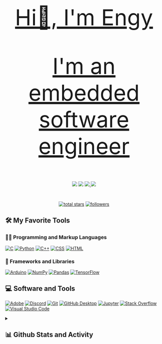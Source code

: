 <p align="center">
  <a href="https://github.com/En9yCS">
  <div align="center" style="font-size:70px">
  Hi👋, I'm Engy
  
  
  I'm an embedded software engineer
  </div>
</p>

<p align="center">
  <a href="https://github.com/En9yCS">
</p>

<p align="center">
  <!-- Typing SVG by En9yCS - https://github.com/En9yCS/readme-typing-svg -->
  <a href="https://github.com/En9yCS/readme-typing-svg">
</p>

<!-- Social icons section -->
<p align="center">
<a href="https://discord.gg/nV6ckPCp" target="_blank"><img src="https://img.shields.io/badge/Discord-0077B5?style=for-the-badge&logo=discord&logoColor=white"></a>
<a href="https://linkedin.com/in/EngyEsam" target="_blank"><img src="https://img.shields.io/badge/LinkedIn-0077B5?style=for-the-badge&logo=linkedin&logoColor=white"></a>
<a href="https://fb.com/engi.elsenherawy" target="_blank"><img src="https://img.shields.io/badge/Facebook-1877F2?style=for-the-badge&logo=facebook&logoColor=white">
<a href="https://www.hackerrank.com/engielsenherawy?hr_r=1" target="_blank"><img src="https://img.shields.io/badge/HackerRank-0077B5?style=for-the-badge&logo=hackerrank&logoColor=white">
</p>

<br/>

<!-- Social badges section -->
<!-- Badges with custom icons - https://github.com/En9yCS/custom-icon-badges -->
<!-- View counter - https://github.com/En9yCS/Simple-View-Counter -->
<p align="center">
  <a href="https://github.com/En9yCS?tab=repositories&sort=stargazers">
    <img alt="total stars" title="Total stars on GitHub" src="https://custom-icon-badges.demolab.com/github/stars/En9yCS?color=55960c&style=for-the-badge&labelColor=488207&logo=star"/></a>
  <a href="https://github.com/En9yCS?tab=followers">
    <img alt="followers" title="Follow me on Github" src="https://custom-icon-badges.demolab.com/github/followers/En9yCS?color=236ad3&labelColor=1155ba&style=for-the-badge&logo=person-add&label=Follow&logoColor=white"/></a>
</p>


  <summary><h2>🛠️ My Favorite Tools</h2></summary>
  <!-- Some badges are from https://github.com/Ileriayo/markdown-badges -->

  <h3>👨‍💻 Programming and Markup Languages</h3>

  <p>
      <a href="[https://github.com/search?q=user%3AEn9yCS+language%3Ac](https://en.wikipedia.org/wiki/C_(programming_language))"><img alt="C" src="https://custom-icon-badges.demolab.com/badge/C-03599C.svg?logo=c-in-hexagon&logoColor=white"></a>
          <a href="https://www.python.org/"><img alt="Python" src="https://img.shields.io/badge/Python-14354C.svg?logo=python&logoColor=white"></a>
      <a href="[https://github.com/search?q=user%3AEn9yCS+language%3Acpp](https://en.wikipedia.org/wiki/C%2B%2B)"><img alt="C++" src="https://custom-icon-badges.demolab.com/badge/C++-9C033A.svg?logo=cpp2&logoColor=white"></a>
      <a href="[https://github.com/search?q=user%3AEn9yCS+language%3Acss](https://www.w3schools.com/css/css_intro.asp)"><img alt="CSS" src="https://img.shields.io/badge/CSS-1572B6.svg?logo=css3&logoColor=white"></a>
      <a href="[https://github.com/search?q=user%3AEn9yCS+language%3Ahtml](https://www.w3schools.com/html/html_intro.asp)"><img alt="HTML" src="https://img.shields.io/badge/HTML-E34F26.svg?logo=html5&logoColor=white"></a>
  </p>

  <h3>🧰 Frameworks and Libraries</h3>

  <p>
      <a href="#"><img alt="Arduino" src="https://img.shields.io/badge/-Arduino-00979D?logo=Arduino&logoColor=white"></a>
      <a href="#"><img alt="NumPy" src="https://img.shields.io/badge/Numpy-013243.svg?logo=numpy&logoColor=white"></a>
      <a href="#"><img alt="Pandas" src="https://img.shields.io/badge/Pandas-150458.svg?logo=pandas&logoColor=white"></a>
      <a href="#"><img alt="TensorFlow" src="https://img.shields.io/badge/TensorFlow-FF6F00.svg?logo=TensorFlow&logoColor=white"></a>
  </p>

  <h2>💻 Software and Tools</h2>

  <p>
      <a href="#"><img alt="Adobe" src="https://img.shields.io/badge/Adobe-FF0000.svg?logo=adobe&logoColor=white"></a>
      <a href="#"><img alt="Discord" src="https://img.shields.io/badge/-Discord-5865F2.svg?logo=discord&logoColor=white"></a>
      <a href="#"><img alt="Git" src="https://img.shields.io/badge/Git-F05033.svg?logo=git&logoColor=white"></a>
      <a href="#"><img alt="GitHub Desktop" src="https://img.shields.io/badge/GitHub%20Desktop-8034A9.svg?logo=github&logoColor=white"></a>
      <a href="#"><img alt="Jupyter" src="https://img.shields.io/badge/Jupyter-F37626.svg?logo=Jupyter&logoColor=white"></a>
      <a href="#"><img alt="Stack Overflow" src="https://img.shields.io/badge/-Stack%20Overflow-FE7A16?logo=stack-overflow&logoColor=white"></a>
      <a href="#"><img alt="Visual Studio Code" src="https://img.shields.io/badge/Visual%20Studio%20Code-0078d7.svg?logo=visual-studio-code&logoColor=white"></a>
  </p>
</details>
<details> 
  <summary><h2>📊 Github Stats and Activity</h2></summary>
  <h3>💻 GitHub Profile Stats</h3>

  <!-- https://github.com/anuraghazra/github-readme-stats -->

  <a href="https://github.com/anuraghazra/github-readme-stats"><img alt="En9yCS's Github Stats" src="https://denvercoder1-github-readme-stats.vercel.app/api/?username=En9yCS&show_icons=true&include_all_commits=true&count_private=true&theme=react&hide_border=true&bg_color=1F222E&title_color=F85D7F&icon_color=F8D866" height="192px"/></a>
  <a href="https://github.com/anuraghazra/github-readme-stats"><img alt="En9yCS's Top Languages" src="https://denvercoder1-github-readme-stats.vercel.app/api/top-langs/?username=En9yCS&langs_count=8&layout=compact&theme=react&hide_border=true&bg_color=1F222E&title_color=F85D7F&icon_color=F8D866&hide=Jupyter%20Notebook,Roff" height="192px"/></a>
  <br/>

</details>
